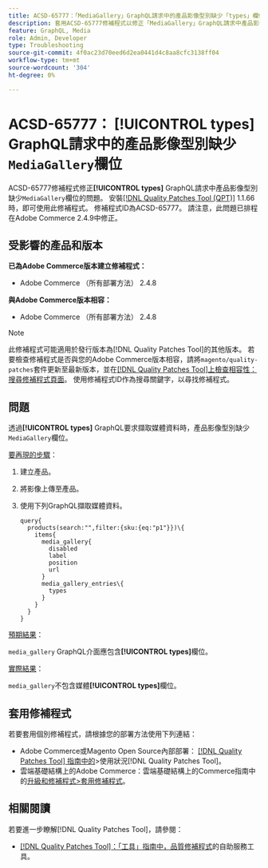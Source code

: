 ```yaml
---
title: ACSD-65777：「MediaGallery」GraphQL請求中的產品影像型別缺少「types」欄位
description: 套用ACSD-65777修補程式以修正「MediaGallery」GraphQL請求中產品影像型別缺少「types」欄位的Adobe Commerce問題。
feature: GraphQL, Media
role: Admin, Developer
type: Troubleshooting
source-git-commit: 4f0ac23d70eed6d2ea0441d4c8aa8cfc3138ff04
workflow-type: tm+mt
source-wordcount: '304'
ht-degree: 0%

---
```



# ACSD-65777： **[!UICONTROL types]** GraphQL請求中的產品影像型別缺少`MediaGallery`欄位

ACSD-65777修補程式修正&#x200B;**[!UICONTROL types]** GraphQL請求中產品影像型別缺少`MediaGallery`欄位的問題。 安裝[[!DNL Quality Patches Tool (QPT)]](/help/tools/quality-patches-tool/quality-patches-tool-to-self-serve-quality-patches.md) 1.1.66時，即可使用此修補程式。 修補程式ID為ACSD-65777。 請注意，此問題已排程在Adobe Commerce 2.4.9中修正。

## 受影響的產品和版本

**已為Adobe Commerce版本建立修補程式：**

* Adobe Commerce （所有部署方法） 2.4.8

**與Adobe Commerce版本相容：**

* Adobe Commerce （所有部署方法） 2.4.8

>[!NOTE]
>
>此修補程式可能適用於發行版本為[!DNL Quality Patches Tool]的其他版本。 若要檢查修補程式是否與您的Adobe Commerce版本相容，請將`magento/quality-patches`套件更新至最新版本，並在[[!DNL Quality Patches Tool]上檢查相容性：搜尋修補程式頁面](https://experienceleague.adobe.com/tools/commerce-quality-patches/index.html)。 使用修補程式ID作為搜尋關鍵字，以尋找修補程式。

## 問題

透過&#x200B;**[!UICONTROL types]** GraphQL要求擷取媒體資料時，產品影像型別缺少`MediaGallery`欄位。

<u>要再現的步驟</u>：

1. 建立產品。
1. 將影像上傳至產品。
1. 使用下列GraphQL擷取媒體資料。

   ```
   query{
     products(search:"",filter:{sku:{eq:"p1"}})\{
       items{
         media_gallery{
           disabled
           label
           position
           url
         }
         media_gallery_entries\{
           types
         }
       }
     }
   }
   ```

<u>預期結果</u>：

`media_gallery` GraphQL介面應包含&#x200B;**[!UICONTROL types]**&#x200B;欄位。

<u>實際結果</u>：

`media_gallery`不包含媒體&#x200B;**[!UICONTROL types]**&#x200B;欄位。

## 套用修補程式

若要套用個別修補程式，請根據您的部署方法使用下列連結：

* Adobe Commerce或Magento Open Source內部部署： [[!DNL Quality Patches Tool] 指南中的](/help/tools/quality-patches-tool/usage.md)>使用狀況[!DNL Quality Patches Tool]。
* 雲端基礎結構上的Adobe Commerce：雲端基礎結構上的Commerce指南中的[升級和修補程式>套用修補程式](https://experienceleague.adobe.com/docs/commerce-cloud-service/user-guide/develop/upgrade/apply-patches.html)。

## 相關閱讀

若要進一步瞭解[!DNL Quality Patches Tool]，請參閱：

* [[!DNL Quality Patches Tool]：「工具」指南中，品質修補程式](/help/tools/quality-patches-tool/quality-patches-tool-to-self-serve-quality-patches.md)的自助服務工具。
